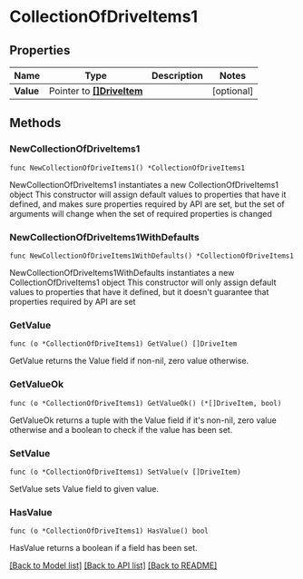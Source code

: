 # CollectionOfDriveItems1

## Properties

Name | Type | Description | Notes
------------ | ------------- | ------------- | -------------
**Value** | Pointer to [**[]DriveItem**](DriveItem.md) |  | [optional] 

## Methods

### NewCollectionOfDriveItems1

`func NewCollectionOfDriveItems1() *CollectionOfDriveItems1`

NewCollectionOfDriveItems1 instantiates a new CollectionOfDriveItems1 object
This constructor will assign default values to properties that have it defined,
and makes sure properties required by API are set, but the set of arguments
will change when the set of required properties is changed

### NewCollectionOfDriveItems1WithDefaults

`func NewCollectionOfDriveItems1WithDefaults() *CollectionOfDriveItems1`

NewCollectionOfDriveItems1WithDefaults instantiates a new CollectionOfDriveItems1 object
This constructor will only assign default values to properties that have it defined,
but it doesn't guarantee that properties required by API are set

### GetValue

`func (o *CollectionOfDriveItems1) GetValue() []DriveItem`

GetValue returns the Value field if non-nil, zero value otherwise.

### GetValueOk

`func (o *CollectionOfDriveItems1) GetValueOk() (*[]DriveItem, bool)`

GetValueOk returns a tuple with the Value field if it's non-nil, zero value otherwise
and a boolean to check if the value has been set.

### SetValue

`func (o *CollectionOfDriveItems1) SetValue(v []DriveItem)`

SetValue sets Value field to given value.

### HasValue

`func (o *CollectionOfDriveItems1) HasValue() bool`

HasValue returns a boolean if a field has been set.


[[Back to Model list]](../README.md#documentation-for-models) [[Back to API list]](../README.md#documentation-for-api-endpoints) [[Back to README]](../README.md)


